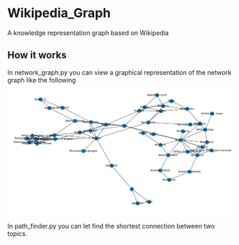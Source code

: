 # Wikipedia_Graph
A knowledge representation graph based on Wikipedia

## How it works
In network_graph.py you can view a graphical representation of the network graph like the following
![Screenshot](wiki_graph_1000.png)

In path_finder.py you can let find the shortest connection between two topics.
